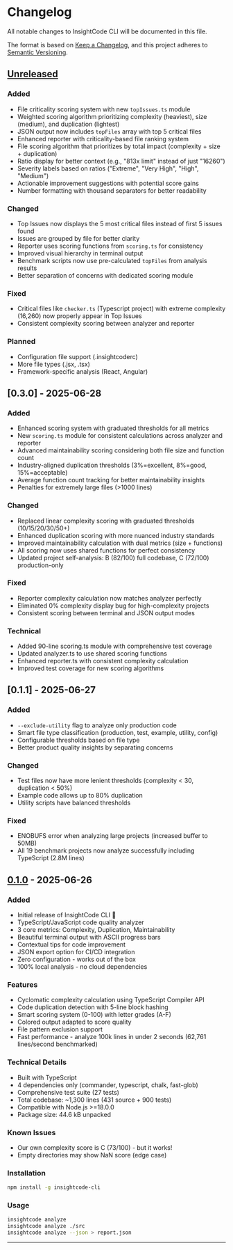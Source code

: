 # Changelog

All notable changes to InsightCode CLI will be documented in this file.

The format is based on [Keep a Changelog](https://keepachangelog.com/en/1.0.0/),
and this project adheres to [Semantic Versioning](https://semver.org/spec/v2.0.0.html).

## [Unreleased]

### Added
- File criticality scoring system with new `topIssues.ts` module
- Weighted scoring algorithm prioritizing complexity (heaviest), size (medium), and duplication (lightest)
- JSON output now includes `topFiles` array with top 5 critical files
- Enhanced reporter with criticality-based file ranking system
- File scoring algorithm that prioritizes by total impact (complexity + size + duplication)
- Ratio display for better context (e.g., "813x limit" instead of just "16260")
- Severity labels based on ratios ("Extreme", "Very High", "High", "Medium")
- Actionable improvement suggestions with potential score gains
- Number formatting with thousand separators for better readability

### Changed
- Top Issues now displays the 5 most critical files instead of first 5 issues found
- Issues are grouped by file for better clarity
- Reporter uses scoring functions from `scoring.ts` for consistency
- Improved visual hierarchy in terminal output
- Benchmark scripts now use pre-calculated `topFiles` from analysis results
- Better separation of concerns with dedicated scoring module

### Fixed
- Critical files like `checker.ts` (Typescript project) with extreme complexity (16,260) now properly appear in Top Issues
- Consistent complexity scoring between analyzer and reporter

### Planned
- Configuration file support (.insightcoderc)
- More file types (.jsx, .tsx)
- Framework-specific analysis (React, Angular)

## [0.3.0] - 2025-06-28

### Added
- Enhanced scoring system with graduated thresholds for all metrics
- New `scoring.ts` module for consistent calculations across analyzer and reporter
- Advanced maintainability scoring considering both file size and function count
- Industry-aligned duplication thresholds (3%=excellent, 8%=good, 15%=acceptable)
- Average function count tracking for better maintainability insights
- Penalties for extremely large files (>1000 lines)

### Changed
- Replaced linear complexity scoring with graduated thresholds (10/15/20/30/50+)
- Enhanced duplication scoring with more nuanced industry standards
- Improved maintainability calculation with dual metrics (size + functions)
- All scoring now uses shared functions for perfect consistency
- Updated project self-analysis: B (82/100) full codebase, C (72/100) production-only

### Fixed
- Reporter complexity calculation now matches analyzer perfectly
- Eliminated 0% complexity display bug for high-complexity projects
- Consistent scoring between terminal and JSON output modes

### Technical
- Added 90-line scoring.ts module with comprehensive test coverage
- Updated analyzer.ts to use shared scoring functions
- Enhanced reporter.ts with consistent complexity calculation
- Improved test coverage for new scoring algorithms

## [0.1.1] - 2025-06-27

### Added
- `--exclude-utility` flag to analyze only production code
- Smart file type classification (production, test, example, utility, config)
- Configurable thresholds based on file type
- Better product quality insights by separating concerns

### Changed
- Test files now have more lenient thresholds (complexity < 30, duplication < 50%)
- Example code allows up to 80% duplication
- Utility scripts have balanced thresholds

### Fixed
- ENOBUFS error when analyzing large projects (increased buffer to 50MB)
- All 19 benchmark projects now analyze successfully including TypeScript (2.8M lines)

## [0.1.0] - 2025-06-26

### Added
- Initial release of InsightCode CLI 🎉
- TypeScript/JavaScript code quality analyzer
- 3 core metrics: Complexity, Duplication, Maintainability
- Beautiful terminal output with ASCII progress bars
- Contextual tips for code improvement
- JSON export option for CI/CD integration
- Zero configuration - works out of the box
- 100% local analysis - no cloud dependencies

### Features
- Cyclomatic complexity calculation using TypeScript Compiler API
- Code duplication detection with 5-line block hashing
- Smart scoring system (0-100) with letter grades (A-F)
- Colored output adapted to score quality
- File pattern exclusion support
- Fast performance - analyze 100k lines in under 2 seconds (62,761 lines/second benchmarked)

### Technical Details
- Built with TypeScript
- 4 dependencies only (commander, typescript, chalk, fast-glob)
- Comprehensive test suite (27 tests)
- Total codebase: ~1,300 lines (431 source + 900 tests)
- Compatible with Node.js >=18.0.0
- Package size: 44.6 kB unpacked

### Known Issues
- Our own complexity score is C (73/100) - but it works!
- Empty directories may show NaN score (edge case)

### Installation
```bash
npm install -g insightcode-cli
```

### Usage
```bash
insightcode analyze
insightcode analyze ./src
insightcode analyze --json > report.json
```

---

[Unreleased]: https://github.com/fstepho/insightcode-cli/compare/v0.1.0...HEAD
[0.1.0]: https://github.com/fstepho/insightcode-cli/releases/tag/v0.1.0